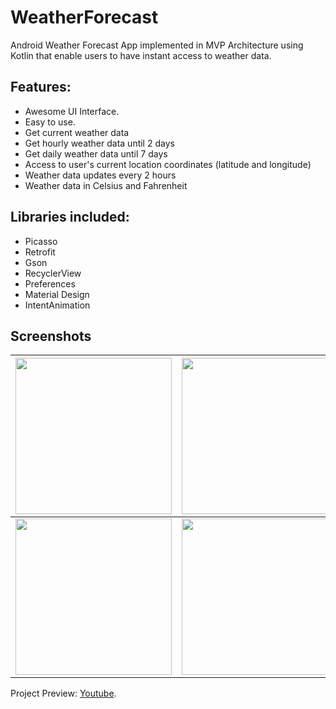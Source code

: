 # WeatherForecast
Android Weather Forecast App implemented in MVP Architecture using Kotlin that enable users to have instant access to weather data.

## Features:

- Awesome UI Interface.
- Easy to use.
- Get current weather data
- Get hourly weather data until 2 days
- Get daily weather data until 7 days
- Access to user's current location coordinates (latitude and longitude)
- Weather data updates every 2 hours
- Weather data in Celsius and Fahrenheit

## Libraries included:

- Picasso
- Retrofit
- Gson
- RecyclerView
- Preferences
- Material Design
- IntentAnimation

## Screenshots

| <img src="https://i.imgur.com/tWF0HNr.png" width="250">  | <img src="https://i.imgur.com/Me0cMl0.png" width="250">  |
| ------------- | ------------- |
| <img src="https://i.imgur.com/9WEhf6d.png" width="250">  | <img src="https://i.imgur.com/ecJocF6.png" width="250">  |



Project Preview: [Youtube](https://youtu.be/FCpmjr6GrHU).

